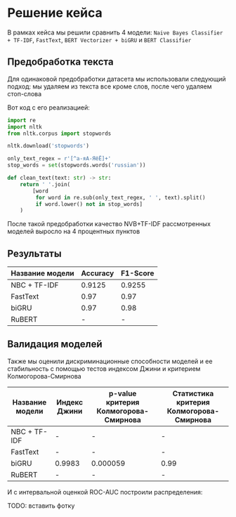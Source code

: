 # Решение кейса

В рамках кейса мы решили сравнить 4 модели: `Naive Bayes Classifier + TF-IDF`, `FastText`, `BERT Vectorizer + biGRU` и `BERT Classifier`

## Предобработка текста

Для одинаковой предобработки датасета мы использовали следующий подход: мы удаляем из текста все кроме слов, после чего удаляем стоп-слова 

Вот код с его реализацией:

```python
import re
import nltk
from nltk.corpus import stopwords

nltk.download('stopwords')

only_text_regex = r'[^а-яА-ЯёЁ]+'
stop_words = set(stopwords.words('russian'))

def clean_text(text: str) -> str:
    return ' '.join(
        [word 
         for word in re.sub(only_text_regex, ' ', text).split() 
         if word.lower() not in stop_words]
    )
```

После такой предобработки качество NVB+TF-IDF рассмотренных моделей выросло на 4 процентных пунктов

## Результаты

|Название модели|Accuracy|F1-Score|
|---|---|---|
|NBC + TF-IDF|0.9125|0.9255|
|FastText| 0.97 | 0.97 |
|biGRU| 0.97 | 0.98 |
|RuBERT| - | - |

## Валидация моделей

Также мы оценили дискриминационные способности моделей и ее стабильность с помощью тестов индексом Джини и критерием Колмогорова-Смирнова

|Название модели|Индекс Джини|p-value критерия Колмогорова-Смирнова|Статистика критерия Колмогорова-Смирнова|
|---|---|---|---|
|NBC + TF-IDF| - | - | - |
|FastText| - | - | - |
|biGRU| 0.9983 | 0.000059 | 0.99 |
|RuBERT| - | - | - |

И с интервальной оценкой ROC-AUC построили распределения:

TODO: вставить фотку

